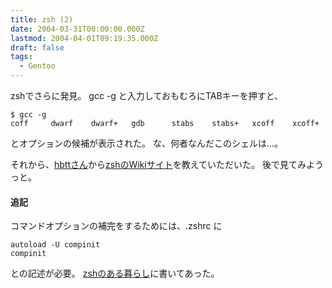 ```yaml
---
title: zsh (2)
date: 2004-03-31T00:00:00.000Z
lastmod: 2004-04-01T09:19:35.000Z
draft: false
tags:
  - Gentoo
---
```


zshでさらに発見。 gcc -g と入力しておもむろにTABキーを押すと、

```
$ gcc -g
coff     dwarf    dwarf+   gdb      stabs    stabs+   xcoff    xcoff+
```

とオプションの候補が表示された。 な、何者なんだこのシェルは…。

それから、[hbttさん](http://d.hatena.ne.jp/hbtt/20040330#p3)から[zshのWikiサイト](http://hiki.ex-machina.jp/zsh/)を教えていただいた。 後で見てみようっと。

#### 追記

コマンドオプションの補完をするためには、.zshrc に

```
autoload -U compinit
compinit
```

との記述が必要。 [zshのある暮らし](http://hiki.ex-machina.jp/zsh/?%CA%E4%B4%B0)に書いてあった。
